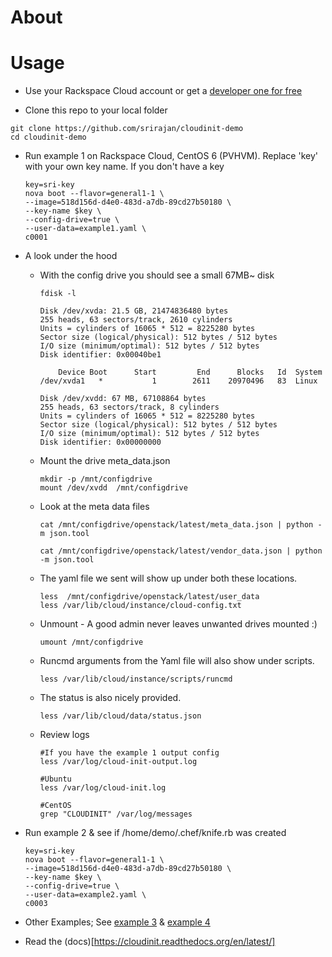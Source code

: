 About
====
<link to PPT>


Usage
====

 * Use your Rackspace Cloud account or get a [developer one for free](https://developer.rackspace.com/signup/)

 * Clone this repo to your local folder
 ```
 git clone https://github.com/srirajan/cloudinit-demo
 cd cloudinit-demo
 ```

 * Run example 1 on Rackspace Cloud, CentOS 6 (PVHVM). Replace 'key' with your own key name. If you don't have a key 

	```
	key=sri-key
	nova boot --flavor=general1-1 \
	--image=518d156d-d4e0-483d-a7db-89cd27b50180 \
	--key-name $key \
	--config-drive=true \
	--user-data=example1.yaml \
	c0001
	```

 * A look under the hood 

	* With the config drive you should see a small 67MB~ disk
		```
		fdisk -l

		Disk /dev/xvda: 21.5 GB, 21474836480 bytes
		255 heads, 63 sectors/track, 2610 cylinders
		Units = cylinders of 16065 * 512 = 8225280 bytes
		Sector size (logical/physical): 512 bytes / 512 bytes
		I/O size (minimum/optimal): 512 bytes / 512 bytes
		Disk identifier: 0x00040be1

		    Device Boot      Start         End      Blocks   Id  System
		/dev/xvda1   *           1        2611    20970496   83  Linux

		Disk /dev/xvdd: 67 MB, 67108864 bytes
		255 heads, 63 sectors/track, 8 cylinders
		Units = cylinders of 16065 * 512 = 8225280 bytes
		Sector size (logical/physical): 512 bytes / 512 bytes
		I/O size (minimum/optimal): 512 bytes / 512 bytes
		Disk identifier: 0x00000000
		```

	* Mount the drive meta_data.json
		```
		mkdir -p /mnt/configdrive
		mount /dev/xvdd  /mnt/configdrive
		```

	* Look at the meta data files
		```
		cat /mnt/configdrive/openstack/latest/meta_data.json | python -m json.tool

		cat /mnt/configdrive/openstack/latest/vendor_data.json | python -m json.tool

		```

	* The yaml file we sent will show up under both these locations.
		```
		less  /mnt/configdrive/openstack/latest/user_data
		less /var/lib/cloud/instance/cloud-config.txt 
		```

	* Unmount - A good admin never leaves unwanted drives mounted :)
		```
		umount /mnt/configdrive
		```

	* Runcmd arguments from the Yaml file will also show under scripts.
		```
		less /var/lib/cloud/instance/scripts/runcmd  
		```

	* The status is also nicely provided.
		```
		less /var/lib/cloud/data/status.json
		```

	* Review logs
		```
		#If you have the example 1 output config
		less /var/log/cloud-init-output.log 

		#Ubuntu
		less /var/log/cloud-init.log 

		#CentOS
		grep "CLOUDINIT" /var/log/messages
		```


 * Run example 2 & see if /home/demo/.chef/knife.rb was created
	```
	key=sri-key
	nova boot --flavor=general1-1 \
	--image=518d156d-d4e0-483d-a7db-89cd27b50180 \
	--key-name $key \
	--config-drive=true \
	--user-data=example2.yaml \
	c0003
	```

 * Other Examples; See [example 3](https://github.com/srirajan/cloudinit-demo/blob/master/example3.yaml) & [example 4](https://github.com/srirajan/cloudinit-demo/blob/master/example4.yaml)

 * Read the (docs)[https://cloudinit.readthedocs.org/en/latest/]
 

